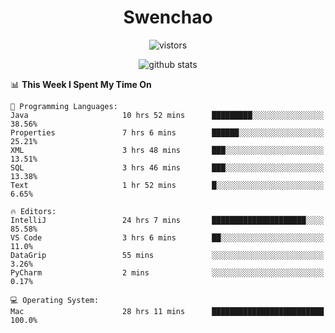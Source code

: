 <h1 align="center">Swenchao</h3>

<p align="center">
  <img src="https://visitor-badge.glitch.me/badge?page_id=Swenchao" alt="vistors" />
</p>

<p align="center">
  <img src="https://github-readme-stats.vercel.app/api?username=Swenchao&count_private=true&show_icons=true&theme=vue-dark&hide_title=true" alt="github stats" />
</p>

<!--START_SECTION:waka-->
📊 **This Week I Spent My Time On** 

```text
💬 Programming Languages: 
Java                     10 hrs 52 mins      █████████░░░░░░░░░░░░░░░░   38.56% 
Properties               7 hrs 6 mins        ██████░░░░░░░░░░░░░░░░░░░   25.21% 
XML                      3 hrs 48 mins       ███░░░░░░░░░░░░░░░░░░░░░░   13.51% 
SQL                      3 hrs 46 mins       ███░░░░░░░░░░░░░░░░░░░░░░   13.38% 
Text                     1 hr 52 mins        █░░░░░░░░░░░░░░░░░░░░░░░░   6.65%

🔥 Editors: 
IntelliJ                 24 hrs 7 mins       █████████████████████░░░░   85.58% 
VS Code                  3 hrs 6 mins        ██░░░░░░░░░░░░░░░░░░░░░░░   11.0% 
DataGrip                 55 mins             ░░░░░░░░░░░░░░░░░░░░░░░░░   3.26% 
PyCharm                  2 mins              ░░░░░░░░░░░░░░░░░░░░░░░░░   0.17%

💻 Operating System: 
Mac                      28 hrs 11 mins      █████████████████████████   100.0%

```


<!--END_SECTION:waka-->
